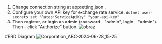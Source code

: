 1. Change connection string at appsetting.json .
2. Configure your own API key for exchange rate service.
   ```dotnet user-secrets set "Rates:ServiceApiKey" "your-api-key"```
3. Then register, or login as admin (password - "admin", login - "admin"). Then - click "Authorize" button.
![obraz](https://github.com/compromisedusername/ABC-project/assets/100251433/6e8dcac2-3c58-435f-9d08-f00d0f61239b)

#ERD Diagram
![Corporation_ABC-2024-06-28_15-25](https://github.com/compromisedusername/ABC-project/assets/100251433/9b06adae-d79d-4b66-9b8a-9544b2fd7543)
 

